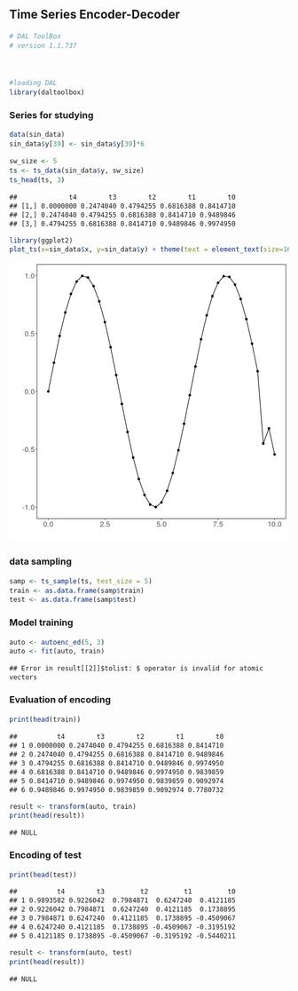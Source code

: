 ## Time Series Encoder-Decoder


``` r
# DAL ToolBox
# version 1.1.737



#loading DAL
library(daltoolbox)
```

### Series for studying


``` r
data(sin_data)
sin_data$y[39] <- sin_data$y[39]*6
```


``` r
sw_size <- 5
ts <- ts_data(sin_data$y, sw_size)
ts_head(ts, 3)
```

```
##             t4        t3        t2        t1        t0
## [1,] 0.0000000 0.2474040 0.4794255 0.6816388 0.8414710
## [2,] 0.2474040 0.4794255 0.6816388 0.8414710 0.9489846
## [3,] 0.4794255 0.6816388 0.8414710 0.9489846 0.9974950
```


``` r
library(ggplot2)
plot_ts(x=sin_data$x, y=sin_data$y) + theme(text = element_text(size=16))
```

![plot of chunk unnamed-chunk-4](fig/ts_encode-decode/unnamed-chunk-4-1.png)

### data sampling


``` r
samp <- ts_sample(ts, test_size = 5)
train <- as.data.frame(samp$train)
test <- as.data.frame(samp$test)
```

### Model training


``` r
auto <- autoenc_ed(5, 3)
auto <- fit(auto, train)
```

```
## Error in result[[2]]$tolist: $ operator is invalid for atomic vectors
```

### Evaluation of encoding


``` r
print(head(train))
```

```
##          t4        t3        t2        t1        t0
## 1 0.0000000 0.2474040 0.4794255 0.6816388 0.8414710
## 2 0.2474040 0.4794255 0.6816388 0.8414710 0.9489846
## 3 0.4794255 0.6816388 0.8414710 0.9489846 0.9974950
## 4 0.6816388 0.8414710 0.9489846 0.9974950 0.9839859
## 5 0.8414710 0.9489846 0.9974950 0.9839859 0.9092974
## 6 0.9489846 0.9974950 0.9839859 0.9092974 0.7780732
```

``` r
result <- transform(auto, train)
print(head(result))
```

```
## NULL
```

### Encoding of test


``` r
print(head(test))
```

```
##          t4        t3         t2         t1         t0
## 1 0.9893582 0.9226042  0.7984871  0.6247240  0.4121185
## 2 0.9226042 0.7984871  0.6247240  0.4121185  0.1738895
## 3 0.7984871 0.6247240  0.4121185  0.1738895 -0.4509067
## 4 0.6247240 0.4121185  0.1738895 -0.4509067 -0.3195192
## 5 0.4121185 0.1738895 -0.4509067 -0.3195192 -0.5440211
```

``` r
result <- transform(auto, test)
print(head(result))
```

```
## NULL
```

